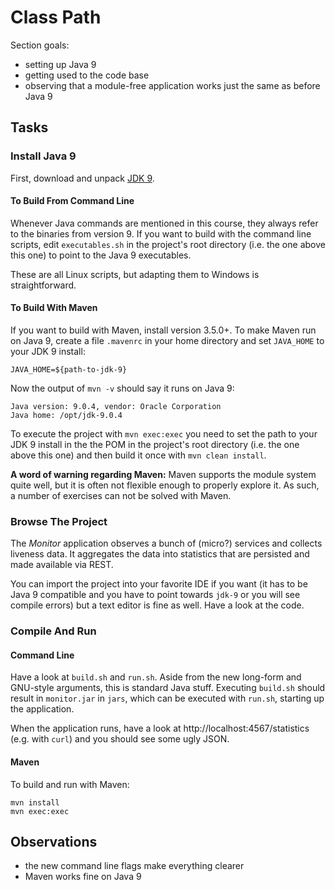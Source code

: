 # Class Path

Section goals:

* setting up Java 9
* getting used to the code base
* observing that a module-free application works just the same as before Java 9


## Tasks

### Install Java 9

First, download and unpack [JDK 9](http://www.oracle.com/technetwork/java/javase/downloads/jdk9-downloads-3848520.html).

#### To Build From Command Line

Whenever Java commands are mentioned in this course, they always refer to the binaries from version 9.
If you want to build with the command line scripts, edit `executables.sh` in the project's root directory (i.e. the one above this one) to point to the Java 9 executables.

These are all Linux scripts, but adapting them to Windows is straightforward.

#### To Build With Maven

If you want to build with Maven, install version 3.5.0+.
To make Maven run on Java 9, create a file `.mavenrc` in your home directory and set `JAVA_HOME` to your JDK 9 install:

```
JAVA_HOME=${path-to-jdk-9}
```

Now the output of `mvn -v` should say it runs on Java 9:

```
Java version: 9.0.4, vendor: Oracle Corporation
Java home: /opt/jdk-9.0.4
```

To execute the project with `mvn exec:exec` you need to set the path to your JDK 9 install in the the POM in the project's root directory (i.e. the one above this one) and then build it once with `mvn clean install`.

**A word of warning regarding Maven:**
Maven supports the module system quite well, but it is often not flexible enough to properly explore it.
As such, a number of exercises can not be solved with Maven.

### Browse The Project

The _Monitor_ application observes a bunch of (micro?) services and collects liveness data.
It aggregates the data into statistics that are persisted and made available via REST.

You can import the project into your favorite IDE if you want (it has to be Java 9 compatible and you have to point towards `jdk-9` or you will see compile errors) but a text editor is fine as well.
Have a look at the code.

### Compile And Run

#### Command Line

Have a look at `build.sh` and `run.sh`.
Aside from the new long-form and GNU-style arguments, this is standard Java stuff.
Executing `build.sh` should result in `monitor.jar` in `jars`, which can be executed with `run.sh`, starting up the application.

When the application runs, have a look at http://localhost:4567/statistics (e.g. with `curl`) and you should see some ugly JSON.

#### Maven

To build and run with Maven:

```
mvn install
mvn exec:exec
```


## Observations

* the new command line flags make everything clearer
* Maven works fine on Java 9
